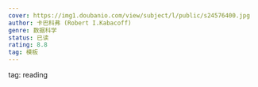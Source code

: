 ```yaml
---
cover: https://img1.doubanio.com/view/subject/l/public/s24576400.jpg
author: 卡巴科弗 (Robert I.Kabacoff)
genre: 数据科学
status: 已读
rating: 8.8
tag: 模板
---
```

tag: reading